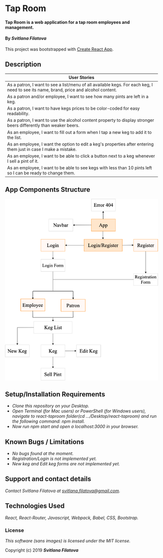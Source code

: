 # Tap Room

#### Tap Room is a web application for a tap room employees and management.

#### By _**Svitlana Filatova**_

This project was bootstrapped with [Create React App](https://github.com/facebook/create-react-app).

## Description

| User Stories                                                                                                                          |
| ------------------------------------------------------------------------------------------------------------------------------------- |
| As a patron, I want to see a list/menu of all available kegs. For each keg, I need to see its name, brand, price and alcohol content. |
| As a patron and/or employee, I want to see how many pints are left in a keg.                                                          |
| As a patron, I want to have kegs prices to be color-coded for easy readability.                                                       |
| As a patron, I want to use the alcohol content property to display stronger beers differently than weaker beers.                      |
| As an employee, I want to fill out a form when I tap a new keg to add it to the list.                                                 |
| As an employee, I want the option to edit a keg's properties after entering them just in case I make a mistake.                       |
| As an employee, I want to be able to click a button next to a keg whenever I sell a pint of it.                                       |
| As an employee, I want to be able to see kegs with less than 10 pints left so I can be ready to change them.                          |

## App Components Structure

![](app_components_structure.png)

## Setup/Installation Requirements

- _Clone this repository on your Desktop._
- _Open Terminal (for Mac users) or PowerShell (for Windows users), navigate to react-taproom folder(cd .../Desktop/react-taproom) and run the following command: npm install._
- _Now run npm start and open a localhost:3000 in your browser._

## Known Bugs / Limitations

- _No bugs found at the moment._
- _Registration/Login is not implemented yet._
- _New keg and Edit keg forms are not implemented yet._

## Support and contact details

_Contact Svitlana Filatova at svitlana.filatova@gmail.com._

## Technologies Used

_React, React-Router, Javascript, Webpack, Babel, CSS, Bootstrap._

### License

_This software (sans images) is licensed under the MIT license._

Copyright (c) 2019 **_Svitlana Filatova_**
